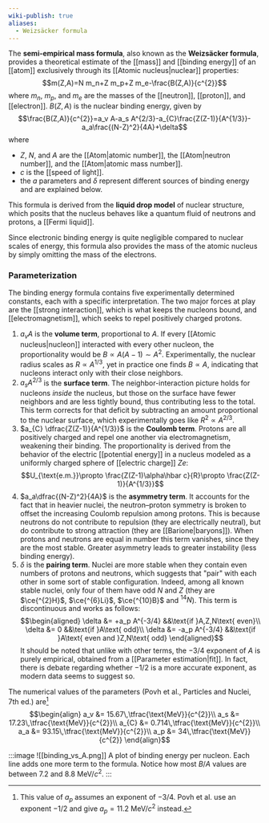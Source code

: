 ```yaml
---
wiki-publish: true
aliases:
  - Weizsäcker formula
---
```

The **semi-empirical mass formula**, also known as the **Weizsäcker formula**, provides a theoretical estimate of the [[mass]] and [[binding energy]] of an [[atom]] exclusively through its [[Atomic nucleus|nuclear]] properties:
$$m(Z,A)=N m_n+Z m_p+Z m_e-\frac{B(Z,A)}{c^{2}}$$
where $m_n$, $m_p$, and $m_e$ are the masses of the [[neutron]], [[proton]], and [[electron]]. $B(Z,A)$ is the nuclear binding energy, given by
$$\frac{B(Z,A)}{c^{2}}=a_v A-a_s A^{2/3}-a_{C}\frac{Z(Z-1)}{A^{1/3}}-a_a\frac{(N-Z)^2}{4A}+\delta$$
where
- $Z$, $N$, and $A$ are the [[Atom|atomic number]], the [[Atom|neutron number]], and the [[Atom|atomic mass number]].
- $c$ is the [[speed of light]].
- the $a$ parameters and $\delta$ represent different sources of binding energy and are explained below.

This formula is derived from the **liquid drop model** of nuclear structure, which posits that the nucleus behaves like a quantum fluid of neutrons and protons, a [[Fermi liquid]].

Since electronic binding energy is quite negligible compared to nuclear scales of energy, this formula also provides the mass of the atomic nucleus by simply omitting the mass of the electrons.
### Parameterization
The binding energy formula contains five experimentally determined constants, each with a specific interpretation. The two major forces at play are the [[strong interaction]], which is what keeps the nucleons bound, and [[electromagnetism]], which seeks to repel positively charged protons.
1. $a_v A$ is the **volume term**, proportional to $A$. If every [[Atomic nucleus|nucleon]] interacted with every other nucleon, the proportionality would be $B\propto A(A-1)\sim A^{2}$. Experimentally, the nuclear radius scales as $R\propto A^{1/3}$, yet in practice one finds $B\propto A$, indicating that nucleons interact only with their close neighbors.
2. $a_s A^{2/3}$ is the **surface term**. The neighbor-interaction picture holds for nucleons *inside* the nucleus, but those on the surface have fewer neighbors and are less tightly bound, thus contributing less to the total. This term corrects for that deficit by subtracting an amount proportional to the nuclear surface, which experimentally goes like $R^{2}\propto A^{2/3}$.
3. $a_{C} \dfrac{Z(Z-1)}{A^{1/3}}$ is the **Coulomb term**. Protons are all positively charged and repel one another via electromagnetism, weakening their binding. The proportionality is derived from the behavior of the electric [[potential energy]] in a nucleus modeled as a uniformly charged sphere of [[electric charge]] $Ze$:
$$U_{\text{e.m.}}\propto \frac{Z(Z-1)\alpha\hbar c}{R}\propto \frac{Z(Z-1)}{A^{1/3}}$$
4. $a_a\dfrac{(N-Z)^2}{4A}$ is the **asymmetry term**. It accounts for the fact that in heavier nuclei, the neutron–proton symmetry is broken to offset the increasing Coulomb repulsion among protons. This is because neutrons do not contribute to repulsion (they are electrically neutral), but do contribute to strong attraction (they are [[Barione|baryons]]). When protons and neutrons are equal in number this term vanishes, since they are the most stable. Greater asymmetry leads to greater instability (less binding energy).
5. $\delta$ is the **pairing term**. Nuclei are more stable when they contain even numbers of protons and neutrons, which suggests that "pair" with each other in some sort of stable configuration. Indeed, among all known stable nuclei, only four of them have odd $N$ and $Z$ (they are $\ce{^{2}H}$, $\ce{^{6}Li}$, $\ce{^{10}B}$ and $^{14}N$). This term is discontinuous and works as follows:
$$\begin{aligned}
\delta &= +a_p A^{-3/4} &&\text{if }A,Z,N\text{ even}\\
\delta &= 0 &&\text{if }A\text{ odd}\\
\delta &= -a_p A^{-3/4} &&\text{if }A\text{ even and }Z,N\text{ odd}
\end{aligned}$$
It should be noted that unlike with other terms, the $-3/4$ exponent of $A$ is purely empirical, obtained from a [[Parameter estimation|fit]]. In fact, there is debate regarding whether $-1/2$ is a more accurate exponent, as modern data seems to suggest so.

The numerical values of the parameters (Povh et al., Particles and Nuclei, 7th ed.) are[^1]
$$\begin{align}
a_v &= 15.67\,\tfrac{\text{MeV}}{c^{2}}\\
a_s &= 17.23\,\tfrac{\text{MeV}}{c^{2}}\\
a_{C} &= 0.714\,\tfrac{\text{MeV}}{c^{2}}\\
a_a &= 93.15\,\tfrac{\text{MeV}}{c^{2}}\\
a_p &= 34\,\tfrac{\text{MeV}}{c^{2}}
\end{align}$$

:::image
![[binding_vs_A.png]]
A plot of binding energy per nucleon. Each line adds one more term to the formula. Notice how most $B/A$ values are between $7.2$ and $8.8\text{ MeV}/c^{2}$.
:::

[^1]: This value of $a_{p}$ assumes an exponent of $-3/4$. Povh et al. use an exponent $-1/2$ and give $a_{p}=11.2\text{ MeV}/c^{2}$ instead.
